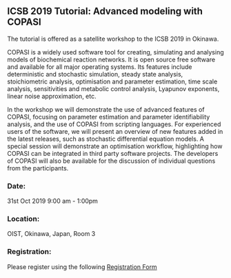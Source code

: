 ## ICSB 2019 Tutorial: Advanced modeling with COPASI

The tutorial is offered as a satellite workshop to the ICSB 2019 in Okinawa. 

COPASI is a widely used software tool for creating, simulating and analysing models of biochemical reaction networks. It is open source free software and available for all major operating systems. 
Its features include deterministic and stochastic simulation, steady state analysis, stoichiometric analysis, optimisation and parameter estimation, time scale analysis, sensitivities and metabolic control analysis, Lyapunov exponents, linear noise approximation, etc. 

In the workshop we will demonstrate the use of advanced features of COPASI, focusing on parameter estimation and parameter identifiability analysis, and the use of COPASI from scripting languages. For experienced users of the software, we will present an overview of new features added in the latest releases, such as stochastic differential equation models. 
A special session will demonstrate an optimisation workflow, highlighting how COPASI can be integrated in third party software projects. 
The developers of COPASI will also be available for the discussion of individual questions from the participants. 

### Date:
31st Oct 2019 9:00 am - 1:00pm

### Location: 
OIST, Okinawa, Japan, Room 3

### Registration:
Please register using the following [Registration Form](https://forms.gle/NepBmMjrXmTzuCpy9)
